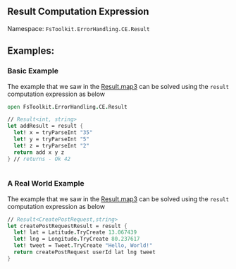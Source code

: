 ## Result Computation Expression

Namespace: `FsToolkit.ErrorHandling.CE.Result`

## Examples:

### Basic Example

The example that we saw in the [Result.map3](../result/map3.md#basic-example) can be solved using the `result` computation expression as below

```fsharp
open FsToolkit.ErrorHandling.CE.Result

// Result<int, string>
let addResult = result {
  let! x = tryParseInt "35"
  let! y = tryParseInt "5"
  let! z = tryParseInt "2"
  return add x y z
} // returns - Ok 42
 
```

### A Real World Example

The example that we saw in the [Result.map3](../result/map3.md#a-real-world-example) can be solved using the `result` computation expression as below

```fsharp
// Result<CreatePostRequest,string>
let createPostRequestResult = result {
  let! lat = Latitude.TryCreate 13.067439
  let! lng = Longitude.TryCreate 80.237617
  let! tweet = Tweet.TryCreate "Hello, World!"
  return createPostRequest userId lat lng tweet
} 
```